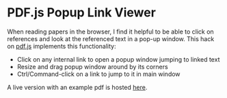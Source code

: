 # PDF.js Popup Link Viewer

When reading papers in the browser, I find it helpful to be able to click on
references and look at the referenced text in a pop-up window. This hack on
[pdf.js](https://github.com/mozilla/pdf.js) implements this functionality:

- Click on any internal link to open a popup window jumping to linked text
- Resize and drag popup window around by its corners
- Ctrl/Command-click on a link to jump to it in main window

A live version with an example pdf is hosted
[here](https://pdf.chenyang.co/web/viewer.html?file=https://arxiv.org/pdf/1012.0621.pdf).
